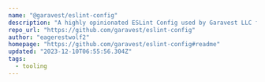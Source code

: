 ```yaml
---
name: "@garavest/eslint-config"
description: "A highly opinionated ESLint Config used by Garavest LLC for internal and public projects."
repo_url: "https://github.com/garavest/eslint-config"
author: "eagerestwolf2"
homepage: "https://github.com/garavest/eslint-config#readme"
updated: "2023-12-10T06:55:56.304Z"
tags: 
  - tooling
---
```

